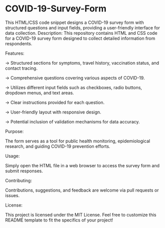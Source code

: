 # COVID-19-Survey-Form
This HTML/CSS code snippet designs a COVID-19 survey form with structured questions and input fields, providing a user-friendly interface for data collection.
Description: This repository contains HTML and CSS code for a COVID-19 survey form designed to collect detailed information from respondents.

Features:

-> Structured sections for symptoms, travel history, vaccination status, and contact tracing.

-> Comprehensive questions covering various aspects of COVID-19.

-> Utilizes different input fields such as checkboxes, radio buttons, dropdown menus, and text areas.

-> Clear instructions provided for each question.

-> User-friendly layout with responsive design.

-> Potential inclusion of validation mechanisms for data accuracy.

Purpose:

The form serves as a tool for public health monitoring, epidemiological research, and guiding COVID-19 prevention efforts.

Usage:

Simply open the HTML file in a web browser to access the survey form and submit responses.

Contributing:

Contributions, suggestions, and feedback are welcome via pull requests or issues.

License:

This project is licensed under the MIT License.
Feel free to customize this README template to fit the specifics of your project!
